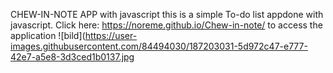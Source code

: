 CHEW-IN-NOTE APP with javascript
this is a simple To-do list appdone with javascript. Click here: https://noreme.github.io/Chew-in-note/ to access the application
 ![bild](https://user-images.githubusercontent.com/84494030/187203031-5d972c47-e777-42e7-a5e8-3d3ced1b0137.jpg
